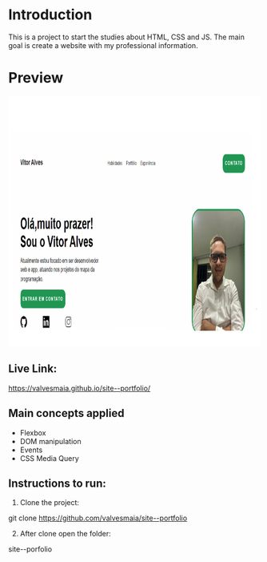 # Introduction

This is a project to start the studies about HTML, CSS and JS.
The main goal is create a website with my professional information.

  # Preview

  <img src="https://github.com/valvesmaia/site--portfolio/blob/main/preview.png" height= "500"/>

## Live Link:

https://valvesmaia.github.io/site--portfolio/

## Main concepts applied

- Flexbox
- DOM manipulation
- Events
- CSS Media Query

## Instructions to run:

1. Clone the project:

git clone https://github.com/valvesmaia/site--portfolio

2. After clone open the folder:

site--porfolio